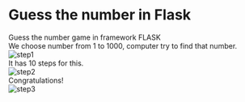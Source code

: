 # Guess the number in Flask
Guess the number game in framework FLASK <br>
We choose number from 1 to 1000, computer try to find that number. <br>
![step1](https://i.ibb.co/JtJmgBk/flask1.png) <br> 
It has 10 steps for this. <br>
![step2](https://i.ibb.co/jWNf1Sd/flask2.png) <br>
Congratulations! <br>
![step3](https://i.ibb.co/12sfdVH/flask3.png)
